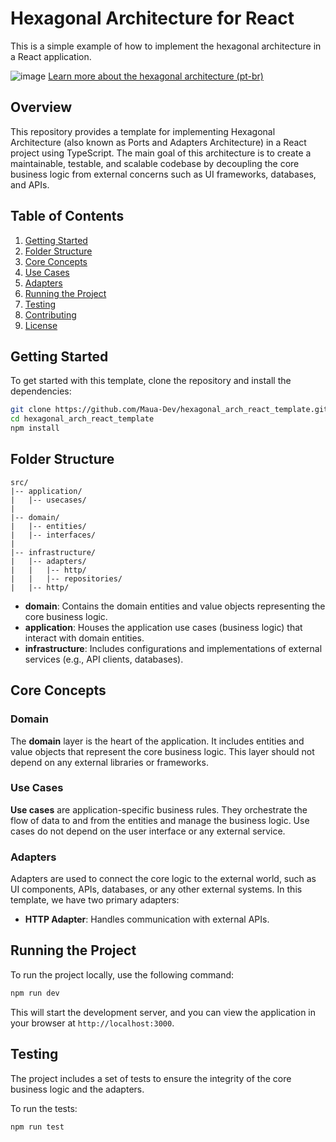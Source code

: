 # Hexagonal Architecture for React

This is a simple example of how to implement the hexagonal architecture in a React application.

![image](https://github.com/user-attachments/assets/d903221e-cef3-4f88-809f-7e53832ee385)
[Learn more about the hexagonal architecture (pt-br)](https://enzosakamoto.notion.site/Arquitetura-Hexagonal-b25a2b72346c48fb9b0ffdaf5e535a9b)


## Overview

This repository provides a template for implementing Hexagonal Architecture (also known as Ports and Adapters Architecture) in a React project using TypeScript. The main goal of this architecture is to create a maintainable, testable, and scalable codebase by decoupling the core business logic from external concerns such as UI frameworks, databases, and APIs.

## Table of Contents

1. [Getting Started](#getting-started)
2. [Folder Structure](#folder-structure)
3. [Core Concepts](#core-concepts)
4. [Use Cases](#use-cases)
5. [Adapters](#adapters)
6. [Running the Project](#running-the-project)
7. [Testing](#testing)
8. [Contributing](#contributing)
9. [License](#license)

## Getting Started

To get started with this template, clone the repository and install the dependencies:

```bash
git clone https://github.com/Maua-Dev/hexagonal_arch_react_template.git
cd hexagonal_arch_react_template
npm install
```

## Folder Structure

```plaintext
src/
|-- application/
|   |-- usecases/
|
|-- domain/
|   |-- entities/
|   |-- interfaces/
|
|-- infrastructure/
|   |-- adapters/
|   |   |-- http/
|   |   |-- repositories/
|   |-- http/
```

- **domain**: Contains the domain entities and value objects representing the core business logic.
- **application**: Houses the application use cases (business logic) that interact with domain entities.
- **infrastructure**: Includes configurations and implementations of external services (e.g., API clients, databases).

## Core Concepts

### Domain

The **domain** layer is the heart of the application. It includes entities and value objects that represent the core business logic. This layer should not depend on any external libraries or frameworks.

### Use Cases

**Use cases** are application-specific business rules. They orchestrate the flow of data to and from the entities and manage the business logic. Use cases do not depend on the user interface or any external service.

### Adapters

Adapters are used to connect the core logic to the external world, such as UI components, APIs, databases, or any other external systems. In this template, we have two primary adapters:

- **HTTP Adapter**: Handles communication with external APIs.

## Running the Project

To run the project locally, use the following command:

```bash
npm run dev
```

This will start the development server, and you can view the application in your browser at `http://localhost:3000`.

## Testing

The project includes a set of tests to ensure the integrity of the core business logic and the adapters.

To run the tests:

```bash
npm run test
```
